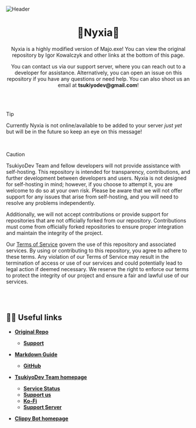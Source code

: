 ![Header](/apps/dashboard/public/assets/images/banner.png)

<h1 align="center">
  <strong>🌸Nyxia🌸</strong>
</h1>


<p align="center">
  Nyxia is a highly modified version of Majo.exe! You can view the original repository by Igor Kowalczyk and other links at the bottom of this page.
</p>

<p align="center">
  You can contact us via our support server, where you can reach out to a developer for assistance. Alternatively, you can open an issue on this repository if you have any questions or need help. You can also shoot us an email at <strong>tsukiyodev@gmail.com</strong>!
</p>

<br />
<br />

> [!TIP]
> Currently Nyxia is not online/available to be added to your server *just yet* but will be in the future so keep an eye on this message!

<br />

> [!CAUTION]
> TsukiyoDev Team and fellow developers will not provide assistance with self-hosting. This repository is intended for transparency, contributions, and further development between developers and users. Nyxia is not designed for self-hosting in mind; however, if you choose to attempt it, you are welcome to do so at your own risk. Please be aware that we will not offer support for any issues that arise from self-hosting, and you will need to resolve any problems independently.
> 
> Additionally, we will not accept contributions or provide support for repositories that are not officially forked from our repository. Contributions must come from officially forked repositories to ensure proper integration and maintain the integrity of the project.
> 
> Our [Terms of Service](https://github.com/TsukiyoDevs/TsukiyoDevs/wiki/Terms-and-Conditions-of-Use) govern the use of this repository and associated services. By using or contributing to this repository, you agree to adhere to these terms. Any violation of our Terms of Service may result in the termination of access or use of our services and could potentially lead to legal action if deemed necessary. We reserve the right to enforce our terms to protect the integrity of our project and ensure a fair and lawful use of our services.

<br />
<br />

## ⛓️‍💥 Useful links
- [**Original Repo**](https://github.com/IgorKowalczyk/majo.exe/)
    - [**Support**](https://github.com/sponsors/igorkowalczyk/)

- [**Markdown Guide**](https://www.markdownguide.org/)
    - [**GitHub**](https://docs.github.com/en/get-started/writing-on-github/getting-started-with-writing-and-formatting-on-github/basic-writing-and-formatting-syntax)

- [**TsukiyoDev Team homepage**](https://tsukiyodevteam.xyz/)
    - [**Service Status**](https://status.tsukiyodevteam.xyz/)
    - [**Support us**](https://github.com/sponsors/tsukiyodevs/)
    - [**Ko-Fi**](https://ko-fi.com/tsukiyodevs)
    - [**Support Server**](https://discord.gg/sJRAsZaYry)

- [**Clippy Bot homepage**](https://clippydev.xyz/)
 
